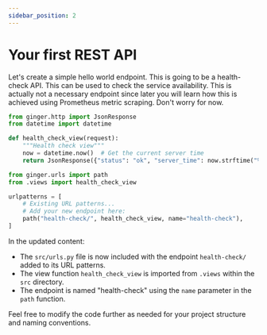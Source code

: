 ```yaml
---
sidebar_position: 2
---
```


# Your first REST API

Let's create a simple hello world endpoint. This is going to be a health-check API. This can be used to check the service availability. This is actually not a necessary endpoint since later you will learn how this is achieved using Prometheus metric scraping. Don't worry for now.

```python title="src/views.py"
from ginger.http import JsonResponse
from datetime import datetime

def health_check_view(request):
    """Health check view"""
    now = datetime.now()  # Get the current server time
    return JsonResponse({"status": "ok", "server_time": now.strftime("%d/%m/%Y, %H:%M:%S")})
```

```python title="src/urls.py"
from ginger.urls import path
from .views import health_check_view

urlpatterns = [
    # Existing URL patterns...
    # Add your new endpoint here:
    path("health-check/", health_check_view, name="health-check"),
]
```

In the updated content:

- The `src/urls.py` file is now included with the endpoint `health-check/` added to its URL patterns.
- The view function `health_check_view` is imported from `.views` within the `src` directory.
- The endpoint is named "health-check" using the `name` parameter in the `path` function.

Feel free to modify the code further as needed for your project structure and naming conventions.